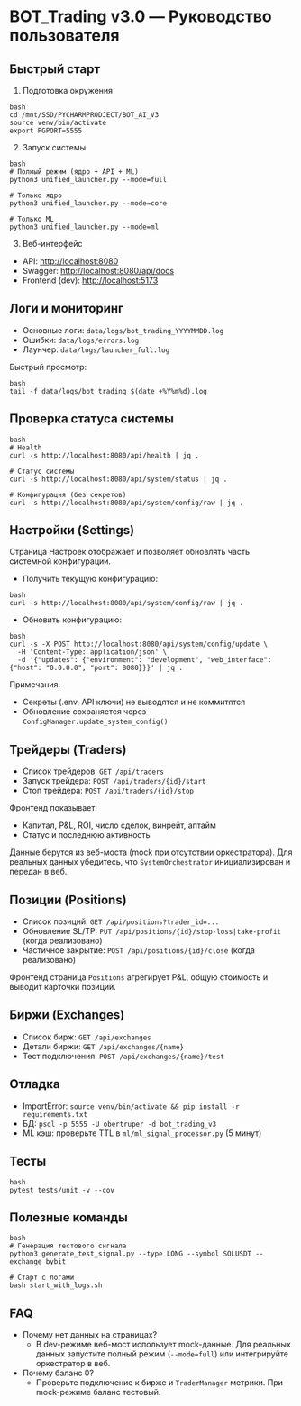 # BOT_Trading v3.0 — Руководство пользователя

## Быстрый старт

1. Подготовка окружения

```
bash
cd /mnt/SSD/PYCHARMPRODJECT/BOT_AI_V3
source venv/bin/activate
export PGPORT=5555
```

2. Запуск системы

```
bash
# Полный режим (ядро + API + ML)
python3 unified_launcher.py --mode=full

# Только ядро
python3 unified_launcher.py --mode=core

# Только ML
python3 unified_launcher.py --mode=ml
```

3. Веб-интерфейс

- API: <http://localhost:8080>
- Swagger: <http://localhost:8080/api/docs>
- Frontend (dev): <http://localhost:5173>

## Логи и мониторинг

- Основные логи: `data/logs/bot_trading_YYYYMMDD.log`
- Ошибки: `data/logs/errors.log`
- Лаунчер: `data/logs/launcher_full.log`

Быстрый просмотр:

```
bash
tail -f data/logs/bot_trading_$(date +%Y%m%d).log
```

## Проверка статуса системы

```
bash
# Health
curl -s http://localhost:8080/api/health | jq .

# Статус системы
curl -s http://localhost:8080/api/system/status | jq .

# Конфигурация (без секретов)
curl -s http://localhost:8080/api/system/config/raw | jq .
```

## Настройки (Settings)

Страница Настроек отображает и позволяет обновлять часть системной конфигурации.

- Получить текущую конфигурацию:

```
bash
curl -s http://localhost:8080/api/system/config/raw | jq .
```

- Обновить конфигурацию:

```
bash
curl -s -X POST http://localhost:8080/api/system/config/update \
  -H 'Content-Type: application/json' \
  -d '{"updates": {"environment": "development", "web_interface": {"host": "0.0.0.0", "port": 8080}}}' | jq .
```

Примечания:

- Секреты (.env, API ключи) не выводятся и не коммитятся
- Обновление сохраняется через `ConfigManager.update_system_config()`

## Трейдеры (Traders)

- Список трейдеров: `GET /api/traders`
- Запуск трейдера: `POST /api/traders/{id}/start`
- Стоп трейдера: `POST /api/traders/{id}/stop`

Фронтенд показывает:

- Капитал, P&L, ROI, число сделок, винрейт, аптайм
- Статус и последнюю активность

Данные берутся из веб-моста (mock при отсутствии оркестратора). Для реальных данных убедитесь, что `SystemOrchestrator` инициализирован и передан в веб.

## Позиции (Positions)

- Список позиций: `GET /api/positions?trader_id=...`
- Обновление SL/TP: `PUT /api/positions/{id}/stop-loss|take-profit` (когда реализовано)
- Частичное закрытие: `POST /api/positions/{id}/close` (когда реализовано)

Фронтенд страница `Positions` агрегирует P&L, общую стоимость и выводит карточки позиций.

## Биржи (Exchanges)

- Список бирж: `GET /api/exchanges`
- Детали биржи: `GET /api/exchanges/{name}`
- Тест подключения: `POST /api/exchanges/{name}/test`

## Отладка

- ImportError: `source venv/bin/activate && pip install -r requirements.txt`
- БД: `psql -p 5555 -U obertruper -d bot_trading_v3`
- ML кэш: проверьте TTL в `ml/ml_signal_processor.py` (5 минут)

## Тесты

```
bash
pytest tests/unit -v --cov
```

## Полезные команды

```
bash
# Генерация тестового сигнала
python3 generate_test_signal.py --type LONG --symbol SOLUSDT --exchange bybit

# Старт с логами
bash start_with_logs.sh
```

## FAQ

- Почему нет данных на страницах?
  - В dev-режиме веб-мост использует mock-данные. Для реальных данных запустите полный режим (`--mode=full`) или интегрируйте оркестратор в веб.
- Почему баланс 0?
  - Проверьте подключение к бирже и `TraderManager` метрики. При mock-режиме баланс тестовый.
